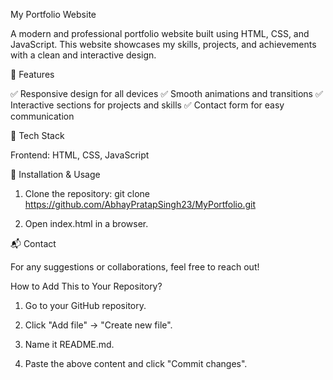 My Portfolio Website

A modern and professional portfolio website built using HTML, CSS, and JavaScript. This website showcases my skills, projects, and achievements with a clean and interactive design.

🌟 Features

✅ Responsive design for all devices
✅ Smooth animations and transitions
✅ Interactive sections for projects and skills
✅ Contact form for easy communication


🔧 Tech Stack

Frontend: HTML, CSS, JavaScript



📂 Installation & Usage

1. Clone the repository:  git clone https://github.com/AbhayPratapSingh23/MyPortfolio.git

2. Open index.html in a browser.




📬 Contact

For any suggestions or collaborations, feel free to reach out!




How to Add This to Your Repository?

1. Go to your GitHub repository.

2. Click "Add file" → "Create new file".


3. Name it README.md.


4. Paste the above content and click "Commit changes".
